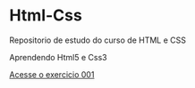 # Html-Css
Repositorio de estudo do curso de HTML e CSS

Aprendendo Html5 e Css3 

<a href='https://caiowelterbogo.github.io/Html-Css/exercicios/ex001/index.html'> Acesse o exercicio 001</a>